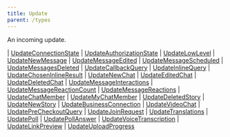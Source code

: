 ```yaml
---
title: Update
parent: /types
---
```


An incoming update.

<div class="font-mono whitespace-pre"><span class="opacity-50">|</span> <a href="/gh/types/updateconnectionstate"  >UpdateConnectionState</a>
<span class="opacity-50">|</span> <a href="/gh/types/updateauthorizationstate"  >UpdateAuthorizationState</a>
<span class="opacity-50">|</span> <a href="/gh/types/updatelowlevel"  >UpdateLowLevel</a>
<span class="opacity-50">|</span> <a href="/gh/types/updatenewmessage"  >UpdateNewMessage</a>
<span class="opacity-50">|</span> <a href="/gh/types/updatemessageedited"  >UpdateMessageEdited</a>
<span class="opacity-50">|</span> <a href="/gh/types/updatemessagescheduled"  >UpdateMessageScheduled</a>
<span class="opacity-50">|</span> <a href="/gh/types/updatemessagesdeleted"  >UpdateMessagesDeleted</a>
<span class="opacity-50">|</span> <a href="/gh/types/updatecallbackquery"  >UpdateCallbackQuery</a>
<span class="opacity-50">|</span> <a href="/gh/types/updateinlinequery"  >UpdateInlineQuery</a>
<span class="opacity-50">|</span> <a href="/gh/types/updatechoseninlineresult"  >UpdateChosenInlineResult</a>
<span class="opacity-50">|</span> <a href="/gh/types/updatenewchat"  >UpdateNewChat</a>
<span class="opacity-50">|</span> <a href="/gh/types/updateeditedchat"  >UpdateEditedChat</a>
<span class="opacity-50">|</span> <a href="/gh/types/updatedeletedchat"  >UpdateDeletedChat</a>
<span class="opacity-50">|</span> <a href="/gh/types/updatemessageinteractions"  >UpdateMessageInteractions</a>
<span class="opacity-50">|</span> <a href="/gh/types/updatemessagereactioncount"  >UpdateMessageReactionCount</a>
<span class="opacity-50">|</span> <a href="/gh/types/updatemessagereactions"  >UpdateMessageReactions</a>
<span class="opacity-50">|</span> <a href="/gh/types/updatechatmember"  >UpdateChatMember</a>
<span class="opacity-50">|</span> <a href="/gh/types/updatemychatmember"  >UpdateMyChatMember</a>
<span class="opacity-50">|</span> <a href="/gh/types/updatedeletedstory"  >UpdateDeletedStory</a>
<span class="opacity-50">|</span> <a href="/gh/types/updatenewstory"  >UpdateNewStory</a>
<span class="opacity-50">|</span> <a href="/gh/types/updatebusinessconnection"  >UpdateBusinessConnection</a>
<span class="opacity-50">|</span> <a href="/gh/types/updatevideochat"  >UpdateVideoChat</a>
<span class="opacity-50">|</span> <a href="/gh/types/updateprecheckoutquery"  >UpdatePreCheckoutQuery</a>
<span class="opacity-50">|</span> <a href="/gh/types/updatejoinrequest"  >UpdateJoinRequest</a>
<span class="opacity-50">|</span> <a href="/gh/types/updatetranslations"  >UpdateTranslations</a>
<span class="opacity-50">|</span> <a href="/gh/types/updatepoll"  >UpdatePoll</a>
<span class="opacity-50">|</span> <a href="/gh/types/updatepollanswer"  >UpdatePollAnswer</a>
<span class="opacity-50">|</span> <a href="/gh/types/updatevoicetranscription"  >UpdateVoiceTranscription</a>
<span class="opacity-50">|</span> <a href="/gh/types/updatelinkpreview"  >UpdateLinkPreview</a>
<span class="opacity-50">|</span> <a href="/gh/types/updateuploadprogress"  >UpdateUploadProgress</a></div>

